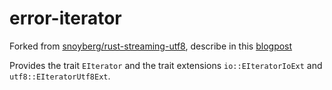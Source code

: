 # error-iterator

Forked from [snoyberg/rust-streaming-utf8](https://github.com/snoyberg/rust-streaming-utf8), describe in this
[blogpost](https://www.fpcomplete.com/blog/streaming-utf8-haskell-rust/)

Provides the trait `EIterator` and the trait extensions `io::EIteratorIoExt` and `utf8::EIteratorUtf8Ext`.